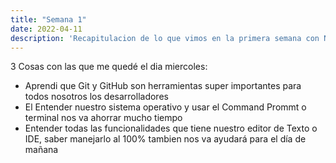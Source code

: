 ```yaml
---
title: "Semana 1"
date: 2022-04-11
description: 'Recapitulacion de lo que vimos en la primera semana con Nuestro Mission Commader⭐'
---
```


3 Cosas con las que me quedé el dia miercoles:
* Aprendi que Git y GitHub son herramientas super importantes para todos nosotros los desarrolladores
* El Entender nuestro sistema operativo y usar el Command Prommt o terminal nos va ahorrar mucho tiempo
* Entender todas las funcionalidades que tiene nuestro editor de Texto o IDE, saber manejarlo al 100% tambien nos va ayudará para el día de mañana
